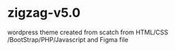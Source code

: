 # zigzag-v5.0
wordpress theme created from scatch from HTML/CSS /BootStrap/PHP/Javascript  and Figma file
